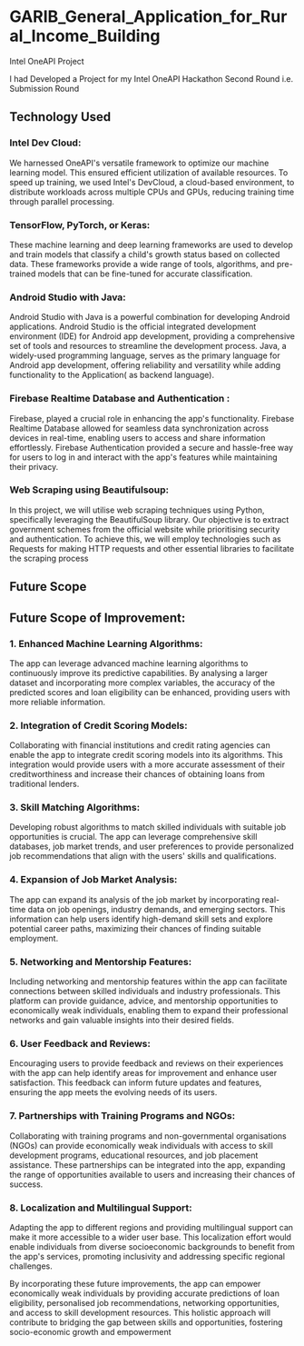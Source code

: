 # GARIB_General_Application_for_Rural_Income_Building
Intel OneAPI Project

I had Developed a Project for my Intel OneAPI Hackathon Second Round i.e. Submission Round

## Technology Used

### Intel Dev Cloud: 
We harnessed OneAPI's versatile framework to optimize our machine learning model. This ensured efficient utilization of available resources. To speed up training, we used Intel's DevCloud, a cloud-based environment, to distribute workloads across multiple CPUs and GPUs, reducing training time through parallel processing.
### TensorFlow, PyTorch, or Keras: 
These machine learning and deep learning frameworks are used to develop and train models that classify a child's growth status based on collected data. These frameworks provide a wide range of tools, algorithms, and pre-trained models that can be fine-tuned for accurate classification.
### Android Studio with Java: 
Android Studio with Java is a powerful combination for developing Android applications. Android Studio is the official integrated development environment (IDE) for Android app development, providing a comprehensive set of tools and resources to streamline the development process. Java, a widely-used programming language, serves as the primary language for Android app development, offering reliability and versatility while adding functionality to the Application( as backend language).
### Firebase Realtime Database and Authentication : 
Firebase, played a crucial role in enhancing the app's functionality. Firebase Realtime Database allowed for seamless data synchronization across devices in real-time, enabling users to access and share information effortlessly. Firebase Authentication provided a secure and hassle-free way for users to log in and interact with the app's features while maintaining their privacy.
### Web Scraping using Beautifulsoup:
In this project, we will utilise web scraping techniques using Python, specifically leveraging the BeautifulSoup library. Our objective is to extract government schemes from the official website while prioritising security and authentication. To achieve this, we will employ technologies such as Requests for making HTTP requests and other essential libraries to facilitate the scraping process


## Future Scope
## Future Scope of Improvement:

### 1. Enhanced Machine Learning Algorithms: 
The app can leverage advanced machine learning algorithms to continuously improve its predictive capabilities. By analysing a larger dataset and incorporating more complex variables, the accuracy of the predicted scores and loan eligibility can be enhanced, providing users with more reliable information.

### 2. Integration of Credit Scoring Models: 
Collaborating with financial institutions and credit rating agencies can enable the app to integrate credit scoring models into its algorithms. This integration would provide users with a more accurate assessment of their creditworthiness and increase their chances of obtaining loans from traditional lenders.

### 3. Skill Matching Algorithms: 
Developing robust algorithms to match skilled individuals with suitable job opportunities is crucial. The app can leverage comprehensive skill databases, job market trends, and user preferences to provide personalized job recommendations that align with the users' skills and qualifications.

### 4. Expansion of Job Market Analysis: 
The app can expand its analysis of the job market by incorporating real-time data on job openings, industry demands, and emerging sectors. This information can help users identify high-demand skill sets and explore potential career paths, maximizing their chances of finding suitable employment.

### 5. Networking and Mentorship Features: 
Including networking and mentorship features within the app can facilitate connections between skilled individuals and industry professionals. This platform can provide guidance, advice, and mentorship opportunities to economically weak individuals, enabling them to expand their professional networks and gain valuable insights into their desired fields.

### 6. User Feedback and Reviews: 
Encouraging users to provide feedback and reviews on their experiences with the app can help identify areas for improvement and enhance user satisfaction. This feedback can inform future updates and features, ensuring the app meets the evolving needs of its users.

### 7. Partnerships with Training Programs and NGOs: 
Collaborating with training programs and non-governmental organisations (NGOs) can provide economically weak individuals with access to skill development programs, educational resources, and job placement assistance. These partnerships can be integrated into the app, expanding the range of opportunities available to users and increasing their chances of success.

### 8. Localization and Multilingual Support: 
Adapting the app to different regions and providing multilingual support can make it more accessible to a wider user base. This localization effort would enable individuals from diverse socioeconomic backgrounds to benefit from the app's services, promoting inclusivity and addressing specific regional challenges.

By incorporating these future improvements, the app can empower economically weak individuals by providing accurate predictions of loan eligibility, personalised job recommendations, networking opportunities, and access to skill development resources. This holistic approach will contribute to bridging the gap between skills and opportunities, fostering socio-economic growth and empowerment
